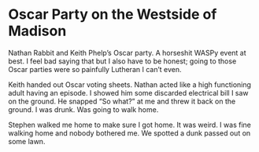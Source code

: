 # Oscar Party on the Westside of Madison

Nathan Rabbit and Keith Phelp’s Oscar party. A horseshit WASPy event at best. I feel bad saying that but I also have to be honest; going to those Oscar parties were so painfully Lutheran I can’t even.

Keith handed out Oscar voting sheets. Nathan acted like a high functioning adult having an episode. I showed him some discarded electrical bill I saw on the ground. He snapped “So what?” at me and threw it back on the ground. I was drunk. Was going to walk home.

Stephen walked me home to make sure I got home. It was weird. I was fine walking home and nobody bothered me. We spotted a dunk passed out on some lawn.
